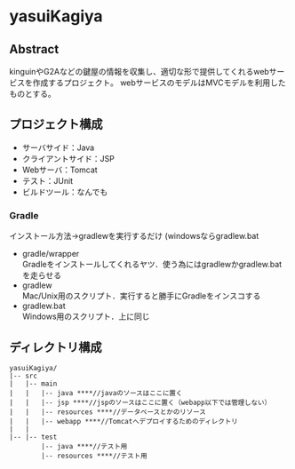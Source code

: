 # yasuiKagiya
## Abstract
kinguinやG2Aなどの鍵屋の情報を収集し、適切な形で提供してくれるwebサービスを作成するプロジェクト。
webサービスのモデルはMVCモデルを利用したものとする。

## プロジェクト構成
- サーバサイド：Java
- クライアントサイド：JSP
- Webサーバ：Tomcat
- テスト：JUnit
- ビルドツール：なんでも

### Gradle
インストール方法→gradlewを実行するだけ (windowsならgradlew.bat
- gradle/wrapper  
Gradleをインストールしてくれるヤツ．使う為にはgradlewかgradlew.batを走らせる
- gradlew  
Mac/Unix用のスクリプト．実行すると勝手にGradleをインスコする
- gradlew.bat  
Windows用のスクリプト．上に同じ  

## ディレクトリ構成
```
yasuiKagiya/
|-- src
|   |-- main
|   |   |-- java ****//javaのソースはここに置く
|   |   |-- jsp ****//jspのソースはここに置く（webapp以下では管理しない）
|   |   |-- resources ****//データベースとかのリソース
|   |   |-- webapp ****//Tomcatへデプロイするためのディレクトリ
|   |
|-- |-- test
        |-- java ****//テスト用
        |-- resources ****//テスト用
```